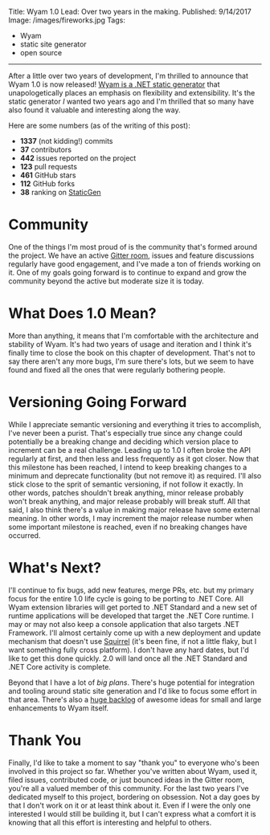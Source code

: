 Title: Wyam 1.0
Lead: Over two years in the making.
Published: 9/14/2017
Image: /images/fireworks.jpg
Tags:
  - Wyam
  - static site generator
  - open source
---
After a little over two years of development, I'm thrilled to announce that Wyam 1.0 is now released! [Wyam is a .NET static generator](https://wyam.io) that unapologetically places an emphasis on flexibility and extensibility. It's the static generator *I* wanted two years ago and I'm thrilled that so many have also found it valuable and interesting along the way.

Here are some numbers (as of the writing of this post):

* **1337** (not kidding!) commits
* **37** contributors
* **442** issues reported on the project
* **123** pull requests
* **461** GitHub stars
* **112** GitHub forks
* **38** ranking on [StaticGen](https://www.staticgen.com)

# Community

One of the things I'm most proud of is the community that's formed around the project. We have an active [Gitter room](https://gitter.im/Wyamio/Wyam), issues and feature discussions regularly have good engagement, and I've made a ton of friends working on it. One of my goals going forward is to continue to expand and grow the community beyond the active but moderate size it is today.

# What Does 1.0 Mean?

More than anything, it means that I'm comfortable with the architecture and stability of Wyam. It's had two years of usage and iteration and I think it's finally time to close the book on this chapter of development. That's not to say there aren't any more bugs, I'm sure there's lots, but we seem to have found and fixed all the ones that were regularly bothering people.

# Versioning Going Forward

While I appreciate semantic versioning and everything it tries to accomplish, I've never been a purist. That's especially true since any change could potentially be a breaking change and deciding which version place to increment can be a real challenge. Leading up to 1.0 I often broke the API regularly at first, and then less and less frequently as it got closer. Now that this milestone has been reached, I intend to keep breaking changes to a minimum and deprecate functionality (but not remove it) as required. I'll also stick close to the sprit of semantic versioning, if not follow it exactly. In other words, patches shouldn't break anything, minor release probably won't break anything, and major release probably will break stuff. All that said, I also think there's a value in making major release have some external meaning. In other words, I may increment the major release number when some important milestone is reached, even if no breaking changes have occurred.

# What's Next?

I'll continue to fix bugs, add new features, merge PRs, etc. but my primary focus for the entire 1.0 life cycle is going to be porting to .NET Core. All Wyam extension libraries will get ported to .NET Standard and a new set of runtime applications will be developed that target the .NET Core runtime. I may or may not also keep a console application that also targets .NET Framework. I'll almost certainly come up with a new deployment and update mechanism that doesn't use [Squirrel](https://github.com/Squirrel/Squirrel.Windows) (it's been fine, if not a little flaky, but I want something fully cross platform). I don't have any hard dates, but I'd like to get this done quickly. 2.0 will land once all the .NET Standard and .NET Core activity is complete.

Beyond that I have a lot of *big plans*. There's huge potential for integration and tooling around static site generation and I'd like to focus some effort in that area. There's also a [huge backlog](https://github.com/Wyamio/Wyam/issues) of awesome ideas for small and large enhancements to Wyam itself.

# Thank You

Finally, I'd like to take a moment to say "thank you" to everyone who's been involved in this project so far. Whether you've written about Wyam, used it, filed issues, contributed code, or just bounced ideas in the Gitter room, you're all a valued member of this community. For the last two years I've dedicated myself to this project, bordering on obsession. Not a day goes by that I don't work on it or at least think about it. Even if I were the only one interested I would still be building it, but I can't express what a comfort it is knowing that all this effort is interesting and helpful to others.